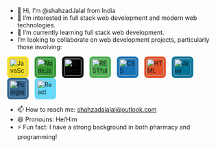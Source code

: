 

- 👋 Hi, I’m @shahzadJalal from India
- 👀 I’m interested in full stack web development and modern web technologies.
- 🌱 I’m currently learning full stack web development.
- I’m looking to collaborate on web development projects, particularly those involving:

<p>
  <a href="https://developer.mozilla.org/en-US/docs/Web/JavaScript" style="text-decoration:none;">
    <img src="https://upload.wikimedia.org/wikipedia/commons/6/6a/JavaScript-logo.png" alt="JavaScript" width="40" height="40" style="vertical-align:middle; margin-right: 10px; border-radius: 8px; padding: 5px; background-color: #f7df1e;"/>
  </a>
  <a href="https://nodejs.org" style="text-decoration:none;">
    <img src="https://nodejs.org/static/images/logo.svg" alt="Node.js" width="40" height="40" style="vertical-align:middle; margin-right: 10px; border-radius: 8px; padding: 5px; background-color: #339933;"/>
  </a>
  <a href="https://expressjs.com" style="text-decoration:none;">
    <img src="https://upload.wikimedia.org/wikipedia/commons/6/64/Expressjs.png" alt="Express.js" width="40" height="40" style="vertical-align:middle; margin-right: 10px; border-radius: 8px; padding: 5px; background-color: #000000;"/>
  </a>
  <a href="https://restfulapi.net" style="text-decoration:none;">
    <img src="https://static-00.iconduck.com/assets.00/rest-api-icon-512x512-zozwscx7.png" alt="RESTful API" width="40" height="40" style="vertical-align:middle; margin-right: 10px; border-radius: 8px; padding: 5px; background-color: #4caf50;"/>
  </a>
  <a href="https://developer.mozilla.org/en-US/docs/Web/CSS" style="text-decoration:none;">
    <img src="https://upload.wikimedia.org/wikipedia/commons/d/d5/CSS3_logo_and_wordmark.svg" alt="CSS" width="40" height="40" style="vertical-align:middle; margin-right: 10px; border-radius: 8px; padding: 5px; background-color: #1572b6;"/>
  </a>
  <a href="https://developer.mozilla.org/en-US/docs/Web/HTML" style="text-decoration:none;">
    <img src="https://upload.wikimedia.org/wikipedia/commons/6/61/HTML5_logo_and_wordmark.svg" alt="HTML" width="40" height="40" style="vertical-align:middle; margin-right: 10px; border-radius: 8px; padding: 5px; background-color: #e34f26;"/>
  </a>
  <a href="https://www.oracle.com/java/" style="text-decoration:none;">
    <img src="https://upload.wikimedia.org/wikipedia/en/3/30/Java_programming_language_logo.svg" alt="Java" width="40" height="40" style="vertical-align:middle; margin-right: 10px; border-radius: 8px; padding: 5px; background-color: #007396;"/>
  </a>
  <a href="https://www.postgresql.org" style="text-decoration:none;">
    <img src="https://upload.wikimedia.org/wikipedia/commons/2/29/Postgresql_elephant.svg" alt="PostgreSQL" width="40" height="40" style="vertical-align:middle; margin-right: 10px; border-radius: 8px; padding: 5px; background-color: #336791;"/>
  </a>
  <a href="https://reactjs.org" style="text-decoration:none;">
    <img src="https://upload.wikimedia.org/wikipedia/commons/a/a7/React-icon.svg" alt="React" width="40" height="40" style="vertical-align:middle; margin-right: 10px; border-radius: 8px; padding: 5px; background-color: #61dafb;"/>
  </a>
</p>


- 📫 How to reach me: shahzadajalal@outlook.com
- 😄 Pronouns: He/Him
- ⚡ Fun fact: I have a strong background in both pharmacy and programming!


